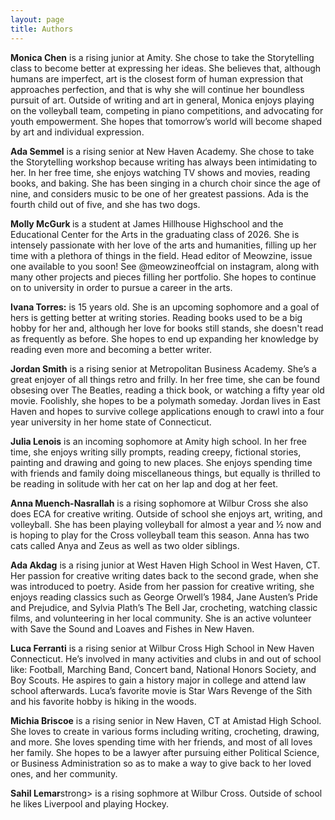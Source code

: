 ```yaml
---
layout: page
title: Authors
---
```

<p><strong>Monica Chen</strong> is a rising junior at Amity. She chose to take the Storytelling class to become better at expressing her ideas. She believes that, although humans are imperfect, art is the closest form of human expression that approaches perfection, and that is why she will continue her boundless pursuit of art. Outside of writing and art in general, Monica enjoys playing on the volleyball team, competing in piano competitions, and advocating for youth empowerment. She hopes that tomorrow’s world will become shaped by art and individual expression.</p>

<p><b>Ada Semmel</b> is a rising senior at New Haven Academy. She chose to take the Storytelling workshop because writing has always been intimidating to her. In her free time, she enjoys watching TV shows and movies, reading books, and baking. She has been singing in a church choir since the age of nine, and considers music to be one of her greatest passions. Ada is the fourth child out of five, and she has two dogs.</p>

<p> <b> Molly McGurk </b> is a student at James Hillhouse Highschool and the Educational Center for the Arts in the graduating class of 2026. She is intensely passionate with her love of the arts and humanities, filling up her time with a plethora of things in the field. Head editor of Meowzine, issue one available to you soon! See @meowzineoffcial on instagram, along with many other projects and  pieces filling her portfolio. She hopes to continue on to university in order to pursue a career in the arts.</p>

<p><strong>Ivana Torres:</strong> is 15 years old. She is an upcoming sophomore and a goal of hers is getting better at writing stories. Reading books used to be a big hobby for her and, although her love for books still stands, she doesn't read as frequently as before. She hopes to end up expanding her knowledge by reading even more and becoming a better writer.</p>

<p><strong>Jordan Smith</strong> is a rising senior at Metropolitan Business Academy. She’s a great enjoyer of all things retro and frilly. In her free time, she can be found obsesing over The Beatles, reading a thick book, or watching a fifty year old movie. Foolishly, she hopes to be a polymath someday. Jordan lives in East Haven and hopes to survive college applications enough to crawl into a four year university in her home state of Connecticut.</p>

<p><strong>Julia Lenois</strong> is an incoming sophomore at Amity high school. In her free time, she enjoys writing silly prompts, reading creepy, fictional stories, painting and drawing and going to new places. She enjoys spending time with friends and family doing miscellaneous things, but equally is thrilled to be reading in solitude with her cat on her lap and dog at her feet.</p>

<p><strong>Anna Muench-Nasrallah</strong> is a rising sophomore at Wilbur Cross she also does ECA for creative writing. Outside of school she enjoys art, writing, and volleyball. She has been playing volleyball for almost a year and ½ now and is hoping to play for the Cross volleyball team this season. Anna has two cats called Anya and Zeus as well as two older siblings.</p>

<p><strong>Ada Akdag</strong> is a rising junior at West Haven High School in West Haven, CT. Her passion for creative writing dates back to the second grade, when she was introduced to poetry. Aside from her passion for creative writing, she enjoys reading classics such as George Orwell’s 1984, Jane Austen’s Pride and Prejudice, and Sylvia Plath’s The Bell Jar, crocheting, watching classic films, and volunteering in her local community. She is an active volunteer with Save the Sound and Loaves and Fishes in New Haven. </p>

<p><strong>Luca Ferranti</strong> is a rising senior at Wilbur Cross High School in New Haven Connecticut. He’s involved in many activities and clubs in and out of school like: Football, Marching Band, Concert band, National Honors Society, and Boy Scouts. He aspires to gain a history major in college and attend law school afterwards. Luca’s favorite movie is Star Wars Revenge of the Sith and his favorite hobby is hiking in the woods. 

<p><strong>Michia Briscoe</strong> is a rising senior in New Haven, CT at Amistad High School. She loves to create in various forms including writing, crocheting, drawing, and more. She loves spending time with her friends, and most of all loves her family. She hopes to be a lawyer after pursuing either Political Science, or Business Administration so as to make a way to give back to her loved ones, and her community. </p>

<p><strong>Sahil Lemar</strong>strong> is a rising sophmore at Wilbur Cross. Outside of school he likes Liverpool and playing Hockey.</strong></p>
